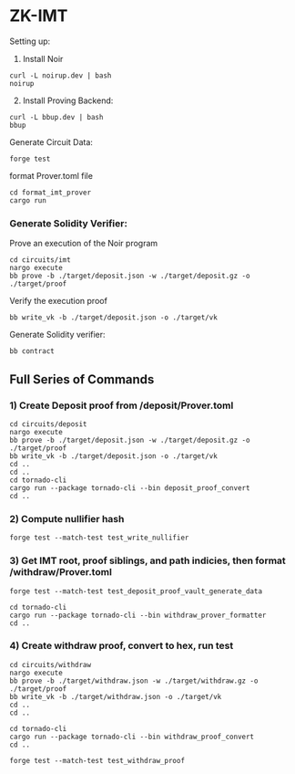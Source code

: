 # ZK-IMT



Setting up:

1) Install Noir
```
curl -L noirup.dev | bash
noirup
```

2) Install Proving Backend:
```
curl -L bbup.dev | bash
bbup
```

Generate Circuit Data:
```
forge test 
```

format Prover.toml file
```
cd format_imt_prover
cargo run
```

### Generate Solidity Verifier:

Prove an execution of the Noir program
```
cd circuits/imt
nargo execute
bb prove -b ./target/deposit.json -w ./target/deposit.gz -o ./target/proof
```


Verify the execution proof
```
bb write_vk -b ./target/deposit.json -o ./target/vk
```

Generate Solidity verifier:
```
bb contract
```



## Full Series of Commands

### 1) Create Deposit proof from /deposit/Prover.toml
```
cd circuits/deposit
nargo execute
bb prove -b ./target/deposit.json -w ./target/deposit.gz -o ./target/proof
bb write_vk -b ./target/deposit.json -o ./target/vk
cd ..
cd ..
cd tornado-cli 
cargo run --package tornado-cli --bin deposit_proof_convert 
cd ..
```

### 2) Compute nullifier hash
```
forge test --match-test test_write_nullifier
```

### 3) Get IMT root, proof siblings, and path indicies, then format /withdraw/Prover.toml
```
forge test --match-test test_deposit_proof_vault_generate_data

cd tornado-cli
cargo run --package tornado-cli --bin withdraw_prover_formatter
cd ..
```

### 4) Create withdraw proof, convert to hex, run test
```
cd circuits/withdraw
nargo execute
bb prove -b ./target/withdraw.json -w ./target/withdraw.gz -o ./target/proof
bb write_vk -b ./target/withdraw.json -o ./target/vk
cd ..
cd ..

cd tornado-cli
cargo run --package tornado-cli --bin withdraw_proof_convert
cd ..

forge test --match-test test_withdraw_proof 
```